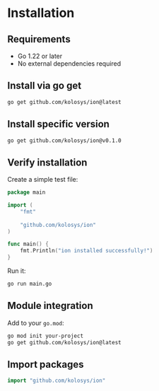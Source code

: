 # Installation

## Requirements

- Go 1.22 or later
- No external dependencies required

## Install via go get

```bash
go get github.com/kolosys/ion@latest
```

## Install specific version

```bash
go get github.com/kolosys/ion@v0.1.0
```

## Verify installation

Create a simple test file:

```go
package main

import (
    "fmt"
    
    "github.com/kolosys/ion"
)

func main() {
    fmt.Println("ion installed successfully!")
}
```

Run it:

```bash
go run main.go
```

## Module integration

Add to your `go.mod`:

```bash
go mod init your-project
go get github.com/kolosys/ion@latest
```

## Import packages

```go
import "github.com/kolosys/ion"
```
